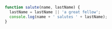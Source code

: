 ---
---
```javascript
function salute(name, lastName) {
  lastName = lastName || 'a great fellow';
  console.log(name + ' salutes ' + lastName);
}
```
